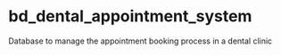 # bd_dental_appointment_system
Database to manage the appointment booking process in a dental clinic
